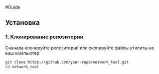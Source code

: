 #Guide

## Установка

### 1. Клонирование репозитория

Сначала клонируйте репозиторий или скопируйте файлы утилиты на ваш компьютер:

```bash
git clone https://github.com/your-repo/network_tool.git
cd network_tool
```

